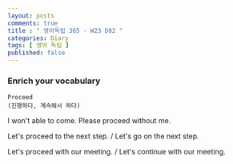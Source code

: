 ```yaml
---
layout: posts
comments: true
title : " 영어독립 365 - W23 D02 "
categories: Diary
tags: [ 영어 독립 ]
published: false
---
```


### Enrich your vocabulary

```text
Proceed
(진행하다, 계속해서 하다)
```

I won't able to come. Please proceed without me.

Let's proceed to the next step. / Let's go on the next step.

Let's proceed with our meeting. / Let's continue with our meeting.

